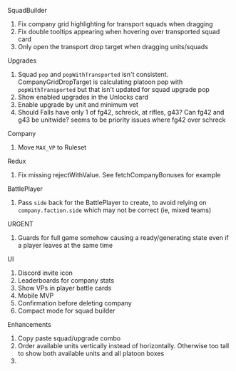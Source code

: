 SquadBuilder
1. Fix company grid highlighting for transport squads when dragging
2. Fix double tooltips appearing when hovering over transported squad card
3. Only open the transport drop target when dragging units/squads

Upgrades
1. Squad `pop` and `popWithTransported` isn't consistent. CompanyGridDropTarget is calculating platoon pop with `popWithTransported` but that isn't updated for squad upgrade pop
2. Show enabled upgrades in the Unlocks card
3. Enable upgrade by unit and minimum vet
4. Should Falls have only 1 of fg42, schreck, at rifles, g43? Can fg42 and g43 be unitwide? seems to be priority issues where fg42 over schreck

Company
1. Move `MAX_VP` to Ruleset

Redux
1. Fix missing rejectWithValue. See fetchCompanyBonuses for example

BattlePlayer
1. Pass `side` back for the BattlePlayer to create, to avoid relying on `company.faction.side` which may not be correct (ie, mixed teams)

URGENT
1. Guards for full game somehow causing a ready/generating state even if a player leaves at the same time

UI
1. Discord invite icon
2. Leaderboards for company stats
3. Show VPs in player battle cards
4. Mobile MVP
5. Confirmation before deleting company
6. Compact mode for squad builder

Enhancements
1. Copy paste squad/upgrade combo
2. Order available units vertically instead of horizontally. Otherwise too tall to show both available units and all platoon boxes
3. 